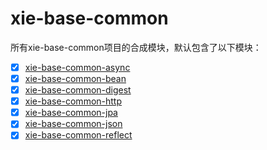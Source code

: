 # xie-base-common

所有xie-base-common项目的合成模块，默认包含了以下模块：

- [x] [xie-base-common-async](../xie-base-common-async/README.md)
- [x] [xie-base-common-bean](../xie-base-common-bean/README.md)
- [x] [xie-base-common-digest](../xie-base-common-digest/README.md)
- [x] [xie-base-common-http](../xie-base-common-http/README.md)
- [x] [xie-base-common-jpa](../xie-base-common-jpa/README.md)
- [x] [xie-base-common-json](../xie-base-common-json/README.md)
- [x] [xie-base-common-reflect](../xie-base-common-reflect/README.md)